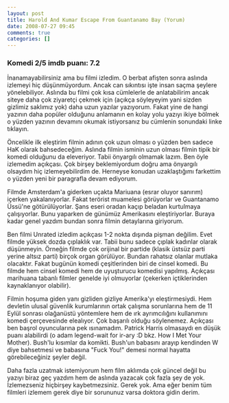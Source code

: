 ```yaml
---
layout: post
title: Harold And Kumar Escape From Guantanamo Bay (Yorum)
date: 2008-07-27 09:45
comments: true
categories: []
---
```

<h3>Komedi 2/5 imdb puanı: 7.2</h3> <p>İnanamayabilirsiniz ama bu filmi izledim. O berbat afişten sonra aslında izlemeyi hiç düşünmüyordum. Ancak can sıkıntısı işte insan saçma şeylere yönelebiliyor. Aslında bu filmi çok kısa cümlelerle de anlatabilirim ancak siteye daha çok ziyaretçi çekmek için (açıkça söyleyeyim yani sizden gizlimiz saklımız yok) daha uzun yazılar yazıyorum. Fakat yine de hangi yazının daha popüler olduğunu anlamanın en kolay yolu yazıyı ikiye bölmek o yüzden yazının devamını okumak istiyorsanız bu cümlenin sonundaki linke tıklayın.<br /></p><!--more--> <p>Öncelikle ilk eleştirim filmin adının çok uzun olması o yüzden ben sadece HaK olarak bahsedeceğim. Aslında filmin isminin uzun olması filmin tipik bir komedi olduğunu da eleveriyor. Tabii önyargılı olmamak lazım. Ben öyle izlemedim açıkçası. Çok birşey beklemiyordum doğru ama önyargılı olsaydım hiç izlemeyebilirdim de. Herneyse konudan uzaklaştığımı farkettim o yüzden yeni bir paragrafla devam ediyorum.</p> <p>Filmde Amsterdam'a giderken uçakta Mariuana (esrar oluyor sanırım) içerken yakalanıyorlar. Fakat terörist muamelesi görüyorlar ve Guantanamo Üssü'ne götürülüyorlar. Şans eseri oradan kaçıp beladan kurtulmaya çalışıyorlar. Bunu yaparken de günümüz Amerikasını eleştiriyorlar. Buraya kadar genel yazdım bundan sonra filmin detaylarına giriyorum.</p> <p>Ben filmi Unrated izledim açıkçası 1-2 nokta dışında pişman değilim. Evet filmde yüksek dozda çıplaklık var. Tabii bunu sadece çıplak kadınlar olarak düşünmeyin. Örneğin filmde çok orijinal bir partide (klasik üstsüz parti yerine altsız parti) birçok organ görülüyor. Bundan rahatsız olanlar mutlaka olacaktır. Fakat bugünün komedi çeşitlerinden biri de cinsel komedi. Bu filmde hem cinsel komedi hem de uyuşturucu komedisi yapılmış. Açıkçası marihuana tabanlı filmler genelde iyi olmuyorlar (çekerken içtiklerinden kaynaklanıyor olabilir). </p> <p>Filmin hoşuma giden yanı gizliden gizliye Amerika'yı eleştirmesiydi. Hem devletin ulusal güvenlik kurumlarının ortak çalışma sorunlarına hem de 11 Eylül sonrası olağanüstü yöntemlere hem de ırk ayrımcılığını kullanımını komedi çerçevesinde elealıyor. Çok başarılı olduğu söylenemez. Açıkçası ben başrol oyuncularına pek ısınamadım. Patrick Harris olmasaydı en düşük puanı alabilirdi (o adam legend-wait for ir-ary :D bkz. How I Met Your Mother). Bush'lu kısımlar da komikti. Bush'un babasını arayıp kendinden W diye bahsetmesi ve babasına "Fuck You!" demesi normal hayatta görebileceğiniz şeyler değil.</p> <p>Daha fazla uzatmak istemiyorum hem film aklımda çok güncel değil bu yazıyı biraz geç yazdım hem de aslında yazacak çok fazla şey de yok. İzlemezseniz hiçbirşey kaybetmezsiniz. Gerek yok. Ama eğer benim tüm filmleri izlemem gerek diye bir sorununuz varsa doktora gidin derim. </p>
